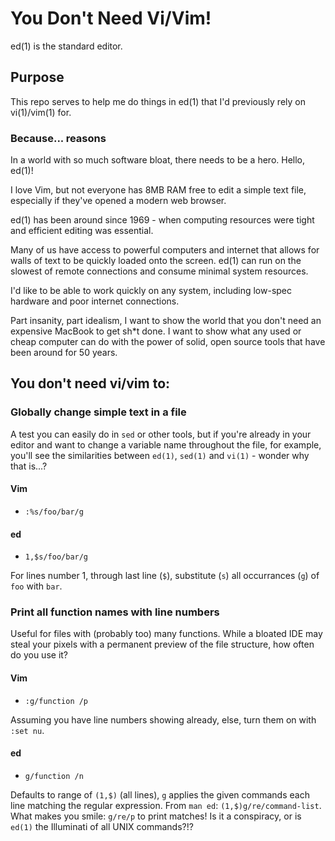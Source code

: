# You Don't Need Vi/Vim!

ed(1) is the standard editor.

## Purpose

This repo serves to help me do things in ed(1) that I'd previously rely on vi(1)/vim(1) for. 

### Because... reasons

In a world with so much software bloat, there needs to be a hero. Hello, ed(1)!

I love Vim, but not everyone has 8MB RAM free to edit a simple text file, especially if they've opened a modern web browser.

ed(1) has been around since 1969 - when computing resources were tight and efficient editing was essential. 

Many of us have access to powerful computers and internet that allows for walls of text to be quickly loaded onto the screen. ed(1) can run on the slowest of remote connections and consume minimal system resources. 

I'd like to be able to work quickly on any system, including low-spec hardware and poor internet connections.

Part insanity, part idealism, I want to show the world that you don't need an expensive MacBook to get sh*t done. I want to show what any used or cheap computer can do with the power of solid, open source tools that have been around for 50 years.

## You don't need vi/vim to:

### Globally change simple text in a file
A test you can easily do in `sed` or other tools, but if you're already in your editor and want to change a variable name throughout the file, for example, you'll see the similarities between `ed(1)`, `sed(1)` and `vi(1)` - wonder why that is...?

#### Vim

 - `:%s/foo/bar/g`

#### ed

 - `1,$s/foo/bar/g`

For lines number 1, through last line (`$`), substitute (`s`) all occurrances (`g`) of `foo` with `bar`.

### Print all function names with line numbers

Useful for files with (probably too) many functions. While a bloated IDE may steal your pixels with a permanent preview of the file structure, how often do you use it?

#### Vim

 - `:g/function /p`

Assuming you have line numbers showing already, else, turn them on with `:set nu`.

#### ed

 - `g/function /n`

Defaults to range of `(1,$)` (all lines), `g` applies the given commands each line matching the regular expression. From `man ed`: `(1,$)g/re/command-list`. What makes you smile: `g/re/p` to print matches! Is it a conspiracy, or is `ed(1)` the Illuminati of all UNIX commands?!?

